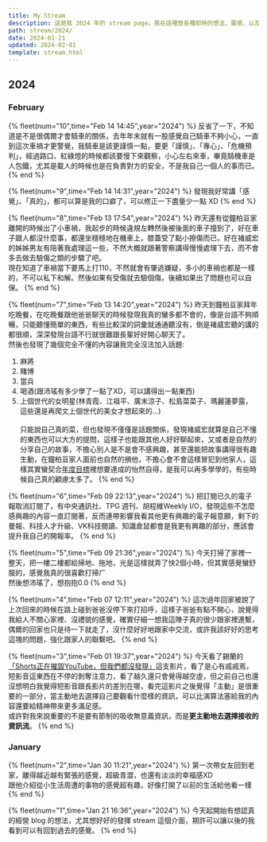 ```yaml
---
title: My Stream
description: 這是我 2024 年的 stream page。我在這裡放各種即時的想法、靈感、以及看到的、讀到的內容。
path: stream/2024/
date: 2024-01-21
updated: 2024-02-01
template: stream.html
---
```


## 2024

### February

{% fleet(num="10",time="Feb 14 14:45",year="2024") %}
反省了一下，不知道是不是很偶爾才會騎車的關係，去年年末就有一股感覺自己騎車不夠小心，一直到這次車禍才更警覺，我騎車是該更謹慎一點，要更「謹慎」、「專心」、「危機預判」，經過路口、紅綠燈的時候都該要慢下來觀察，小心左右來車，畢竟騎機車是人包鐵，尤其是載人的時候也是在負責對方的安全，不是我自己一個人的事而已。
{% end %}

{% fleet(num="9",time="Feb 14 14:31",year="2024") %}
發現我好常講「感覺」、「真的」，都可以算是我的口癖了，可以修正一下盡量少一點 XD
{% end %}

{% fleet(num="8",time="Feb 13 17:54",year="2024") %}
昨天還有從鐘柏亘家離開的時候出了小車禍，我起步的時候違規左轉然後被後面的車子撞到了，好在車子跟人都沒什麼事，都還坐穩穩地在機車上，膝蓋受了點小擦傷而已，好在褚威宏的姊姊男友有陪著我處理這一些，不然大概就跟著警察講得慢慢處理下去，而不會多去做去驗傷之類的步驟了吧。<br>
現在知道了車禍當下要馬上打110，不然就會有肇逃嫌疑，多小的車禍也都是一樣的，不可以私下和解。然後如果有受傷就去驗個傷，後續如果出了問題也可以自保。
{% end %}

{% fleet(num="7",time="Feb 13 14:20",year="2024") %}
昨天到鐘柏亘家拜年吃晚餐，在吃晚餐跟他爸爸聊天的時候發現我真的蠻多都不會的，像是台語不夠順暢，只能聽懂簡單的東西，有些比較深的詞彙就通通聽沒有，倒是褚威宏聽的講的都很順，深深發現台語不行就很難跟長輩好好開心聊天了。<br>
然後也發現了幾個完全不懂的內容讓我完全沒法加入話題:<br>
1. 麻將<br>
2. 賭博<br>
3. 當兵<br>
4. 喝酒(跟沛瑤有多少學了一點了XD，可以講得出一點東西)<br>
5. 上個世代的女明星(林青霞、江祖平、廣末涼子、松島菜菜子、瑪麗蓮夢露，這些還是再爬文上個世代的美女才想起來的...)<br><br>
只能說自己真的菜，但也發現不僅僅是話題關係，發現褚威宏就算是自己不懂的東西也可以大方的提問，這樣子也能跟其他人好好聊起來，又或者是自然的分享自己的故事，不擔心別人是不是會不感興趣，甚至還能把故事講得很有趣生動，在鐘柏亘家人面前也自然的損他，不擔心會不會這樣冒犯到他家人，這樣其實蠻契合<a href="https://ming-blog.netlify.app/blog/2024-goal/">年度目標</a>裡想要達成的怡然自得，是我可以再多學學的，有些時候自己真的顧慮太多了。
{% end %}

{% fleet(num="6",time="Feb 09 22:13",year="2024") %}
把訂閱已久的電子報取消訂閱了，有中央通訊社、TPG 週刊、胡程維Weekly I/O，發現這些不怎麼感興趣的內容一直訂閱著，反而連帶影響我看其他更有興趣的電子報意願，剩下的曼報、科技人才升級、VK科技閱讀、知識倉鼠都會是我更有興趣的部分，應該會提升我自己的開報率。
{% end %}

{% fleet(num="5",time="Feb 09 21:36",year="2024") %}
今天打掃了家裡一整天，把一樓二樓都給掃地、拖地，光是這樣就弄了快2個小時，但其實感覺蠻舒服的，感覺我真的很喜歡打掃ㄏ<br>
然後想沛瑤了，想抱抱0.0
{% end %}

{% fleet(num="4",time="Feb 07 12:11",year="2024") %}
這次過年回家被說了上次回來的時候在路上碰到爸爸沒停下來打招呼，這樣子爸爸有點不開心，說覺得我給人不關心家裡、沒禮貌的感覺，確實仔細一想我這陣子真的很少跟家裡連繫，偶爾的回家也只是待一下就走了，沒什麼好好地跟家中交流，或許我該好好的思考這塊的問題，強化跟家人的聯繫吧。
{% end %}

{% fleet(num="3",time="Feb 01 19:37",year="2024") %}
今天看了錫蘭的<a href="https://youtu.be/RR7iHDyh9xs?si=IXuYc7SKNznVcH3y">「Shorts正在摧毀YouTube，但我們都沒發現」</a>這支影片，看了是心有戚戚焉，短影音這東西在不停的剝奪注意力，看了越久還只會覺得越空虛，但之前自己也還沒想明白我覺得短影音跟長影片的差別在哪，看完這影片之後覺得「主動」是很重要的一部分，當主動地去選擇自己要觀看什麼樣的資訊，可以比演算法塞給我的內容還要給精神帶來更多滿足感。<br>
或許對我來說重要的不是要有節制的吸收無意義資訊，而是<b>更主動地去選擇接收的資訊流</b>。
{% end %}

### January

{% fleet(num="2",time="Jan 30 11:21",year="2024") %}
第一次帶女友回到老家，離得越近越有緊張的感覺，超級青澀，也還有淡淡的幸福感XD<br>
跟他介紹從小生活周遭的事物的感覺超有趣，好像打開了以前的生活給他看一樣
{% end %}

{% fleet(num="1",time="Jan 21 16:36",year="2024") %}
今天起開始有想認真的經營 blog 的想法，尤其想好好的發揮 stream 這個介面，期許可以讓以後的我看到可以有回到過去的感覺。
{% end %}
